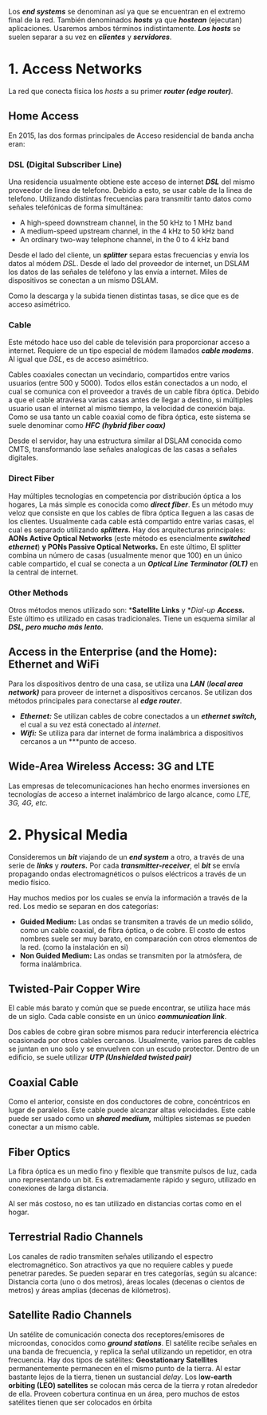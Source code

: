Los ***end systems*** se denominan así ya que se encuentran en el extremo final de la red. También denominados ***hosts*** ya que ***hostean*** (ejecutan) aplicaciones. Usaremos ambos términos indistintamente. ***Los hosts*** se suelen separar a su vez en ***clientes*** y ***servidores***.

# 1. Access Networks

La red que conecta física los *hosts* a su primer ***router (edge router)***.

## Home Access

En 2015, las dos formas principales de Acceso residencial de banda ancha eran:

### **DSL (Digital Subscriber Line)**

Una residencia usualmente obtiene este acceso de internet ***DSL*** del mismo proveedor de linea de telefono. Debido a esto, se usar cable de la linea de telefono. Utilizando distintas frecuencias para transmitir tanto datos como señales telefónicas de forma simultánea:

- A high-speed downstream channel, in the 50 kHz to 1 MHz band
- A medium-speed upstream channel, in the 4 kHz to 50 kHz band
- An ordinary two-way telephone channel, in the 0 to 4 kHz band

Desde el lado del cliente, un ***splitter*** separa estas frecuencias y envía los datos al módem *DSL*. Desde el lado del proveedor de internet, un DSLAM los datos de las señales de teléfono y las envía a internet. Miles de dispositivos se conectan a un mismo DSLAM.

Como la descarga y la subida tienen distintas tasas, se dice que es de acceso asimétrico.

### **Cable**

Este método hace uso del cable de televisión para proporcionar acceso a internet. Requiere de un tipo especial de módem llamados ***cable modems***. Al igual que *DSL*, es de acceso asimétrico.

Cables coaxiales conectan un vecindario, compartidos entre varios usuarios (entre 500 y 5000). Todos ellos están conectados a un nodo, el cual se comunica con el proveedor a través de un cable fibra óptica. Debido a que el cable atraviesa varias casas antes de llegar a destino, si múltiples usuario usan el internet al mismo tiempo, la velocidad de conexión baja. Como se usa tanto un cable coaxial como de fibra óptica, este sistema se suele denominar como ***HFC*** ***(hybrid fiber coax)***

Desde el servidor, hay una estructura similar al DSLAM conocida como CMTS, transformando lase señales analogicas de las casas a señales digitales.

### Direct Fiber

Hay múltiples tecnologías en competencia por distribución óptica a los hogares, La más simple es conocida como ***direct fiber***. Es un método muy veloz que consiste en que los cables de fibra óptica lleguen a las casas de los clientes. Usualmente cada cable está compartido entre varias casas, el cual es separado utilizando ***splitters.*** Hay dos arquitecturas principales: **AONs Active Optical Networks** (este método es esencialmente ***switched ethernet***) **y PONs Passive Optical Networks.** En este último, El splitter combina un número de casas (usualmente menor que 100) en un único cable compartido, el cual se conecta a un ***Optical Line Terminator (OLT)*** en la central de internet.

### Other Methods

Otros métodos menos utilizado son: ***Satellite Links** y **Dial-up* ***Access.*** Este último es utilizado en casas tradicionales. Tiene un esquema similar al ***DSL, pero mucho más lento.*** 

## Access in the Enterprise (and the Home): Ethernet and WiFi

Para los dispositivos dentro de una casa, se utiliza una ***LAN*** (***local area network)*** para proveer de internet a dispositivos cercanos. Se utilizan dos métodos principales para conectarse al ***edge router***.

- ***Ethernet:*** Se utilizan cables de cobre conectados a un ***ethernet switch,*** el cual a su vez está conectado al *internet*.
- ***Wifi:*** Se utiliza para dar internet de forma inalámbrica a dispositivos cercanos a un ***punto de acceso.

## Wide-Area Wireless Access: 3G and LTE

Las empresas de telecomunicaciones han hecho enormes inversiones en tecnologías de acceso a internet inalámbrico de largo alcance, como *LTE, 3G, 4G, etc.*

# 2. Physical Media

Consideremos un ***bit*** viajando de un ***end system*** a otro, a través de una serie de ***links*** y ***routers.*** Por cada ***transmitter-receiver***, el ***bit*** se envía propagando ondas electromagnéticos o pulsos eléctricos a través de un medio físico.

Hay muchos medios por los cuales se envía la información a través de la red. Los medio se separan en dos categorías:

- **Guided Medium:** Las ondas se transmiten a través de un medio sólido, como un cable coaxial, de fibra óptica, o de cobre. El costo de estos nombres suele ser muy barato, en comparación con otros elementos de la red. (como la instalación en si)
- **Non Guided Medium:** Las ondas se transmiten por la atmósfera, de forma inalámbrica.

## **Twisted-Pair Copper Wire**

El cable más barato y común que se puede encontrar, se utiliza hace más de un siglo. Cada cable consiste en un único ***communication link***.

Dos cables de cobre giran sobre mismos para reducir interferencia eléctrica ocasionada por otros cables cercanos. Usualmente, varios pares de cables se juntan en uno solo y se envuelven con un escudo protector. Dentro de un edificio, se suele utilizar ***UTP (Unshielded twisted pair)***

## **Coaxial Cable**

Como el anterior, consiste en dos conductores de cobre, concéntricos en lugar de paralelos. Este cable puede alcanzar altas velocidades. Este cable puede ser usado como un ***shared medium,*** múltiples sistemas se pueden conectar a un mismo cable.

## **Fiber Optics**

La fibra óptica es un medio fino y flexible que transmite pulsos de luz, cada uno representando un bit. Es extremadamente rápido y seguro, utilizado en conexiones de larga distancia. 

Al ser más costoso, no es tan utilizado en distancias cortas como en el hogar.

## **Terrestrial Radio Channels**

Los canales de radio transmiten señales utilizando el espectro electromagnético. Son atractivos ya que no requiere cables y puede penetrar paredes. Se pueden separar en tres categorías, según su alcance: Distancia corta (uno o dos metros), áreas locales (decenas o cientos de metros) y áreas amplias (decenas de kilómetros).

## **Satellite Radio Channels**

Un satélite de comunicación conecta dos receptores/emisores de microondas, conocidos como ***ground stations***. El satélite recibe señales en una banda de frecuencia, y replica la señal utilizando un repetidor, en otra frecuencia. Hay dos tipos de satélites: **Geostationary Satellites** permanentemente permanecen en el mismo punto de la tierra. Al estar bastante lejos de la tierra, tienen un sustancial *delay*. Los l**ow-earth orbiting (LEO) satellites** se colocan más cerca de la tierra y rotan alrededor de ella. Proveen cobertura continua en un área, pero muchos de estos satélites tienen que ser colocados en órbita